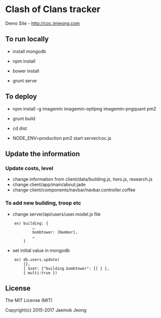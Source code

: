 # Clash of Clans tracker

Demo Site - http://coc.jmjeong.com 

## To run locally 

- install mongodb

- npm install
- bower install

- grunt serve

## To deploy

- npm install -g imagemin imagemin-optipng imagemin-pngquant pm2

- grunt build 

- cd dist 
- NODE_ENV=production pm2 start server/coc.js

## Update the information

### Update costs, level 

- change information from client/data/building.js, hero.js, research.js
- change client/app/main/about.jade
- change client/components/navbar/navbar.controller.coffee 

### To add new building, troop etc

- change server/api/users/user.model.js file 
```
	ex) building: {
			…
		    bombtower: [Number],
			…
		}
```

- set initial value in mongodb
```
	ex) db.users.update( 
		{}, 
		{ $set: {"building.bombtower": [] } }, 
		{ multi:true })
```

## License

The MIT License (MIT)

Copyright(c) 2015-2017 Jaemok Jeong
